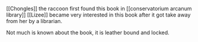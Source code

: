 [[Chongles]] the raccoon first found this book in [[conservatorium arcanum library]] 
[[Lizee]] became very interested in this book after it got take away from her by a librarian.

Not much is known about the book, it is leather bound and locked. 